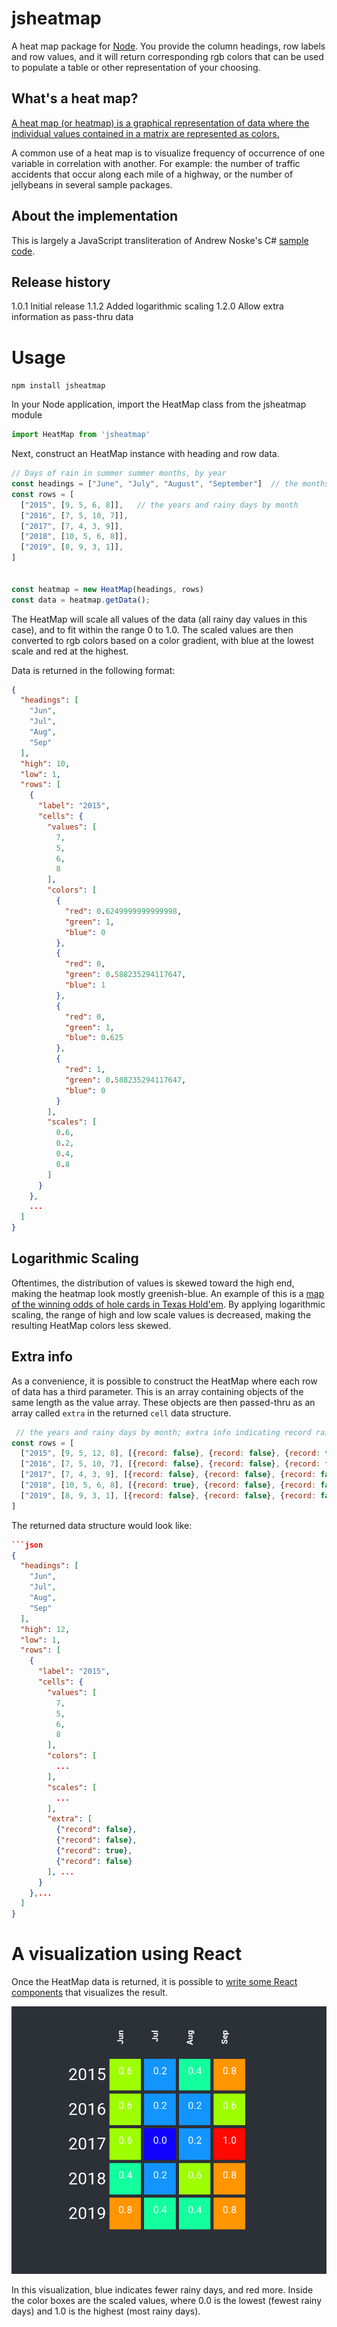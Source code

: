 # jsheatmap
A heat map package for [Node](https://en.wikipedia.org/wiki/Node.js). You provide the column headings, row labels and row values, and it will return corresponding rgb colors that can be used to populate a table or other representation of your choosing.

## What's a heat map?
[A heat map (or heatmap) is a graphical representation of data where the individual values contained in a matrix are represented as colors.](https://en.wikipedia.org/wiki/Heat_map)

A common use of a heat map is to visualize frequency of occurrence of one variable in correlation with another. For example: the number of traffic accidents that occur along each mile of a highway, or the number of jellybeans in several sample packages.

## About the implementation
This is largely a JavaScript transliteration of Andrew Noske's C# [sample code](http://www.andrewnoske.com/wiki/Code_-_heatmaps_and_color_gradients).

## Release history
1.0.1 Initial release
1.1.2 Added logarithmic scaling
1.2.0 Allow extra information as pass-thru data

# Usage
`npm install jsheatmap`

In your Node application, import the HeatMap class from the jsheatmap module

```js
import HeatMap from 'jsheatmap'
```
Next, construct an HeatMap instance with heading and row data.

```js
// Days of rain in summer summer months, by year
const headings = ["June", "July", "August", "September"]  // the months
const rows = [
  ["2015", [9, 5, 6, 8]],   // the years and rainy days by month
  ["2016", [7, 5, 10, 7]],
  ["2017", [7, 4, 3, 9]],
  ["2018", [10, 5, 6, 8]],
  ["2019", [8, 9, 3, 1]],
]


const heatmap = new HeatMap(headings, rows)
const data = heatmap.getData();
```

The HeatMap will scale all values of the data (all rainy day values in this case), and to fit within the range 0 to 1.0.  The scaled values are then converted to rgb colors based on a color gradient, with blue at the lowest scale and red at the highest.

Data is returned in the following format:
```json
{
  "headings": [
    "Jun",
    "Jul",
    "Aug",
    "Sep"
  ],
  "high": 10,
  "low": 1,
  "rows": [
    {
      "label": "2015",
      "cells": {
        "values": [
          7,
          5,
          6,
          8
        ],
        "colors": [
          {
            "red": 0.6249999999999998,
            "green": 1,
            "blue": 0
          },
          {
            "red": 0,
            "green": 0.588235294117647,
            "blue": 1
          },
          {
            "red": 0,
            "green": 1,
            "blue": 0.625
          },
          {
            "red": 1,
            "green": 0.588235294117647,
            "blue": 0
          }
        ],
        "scales": [
          0.6,
          0.2,
          0.4,
          0.8
        ]
      }
    },
    ...  
  ]
}
```
## Logarithmic Scaling
Oftentimes, the distribution of values is skewed toward the high end, making the heatmap look mostly greenish-blue.  An example of this is a [map of the winning odds of hole cards in Texas Hold'em](https://pokermap.netlify.com/). By applying logarithmic scaling, the range of high and low scale values is decreased, making the resulting HeatMap colors less skewed.

## Extra info
As a convenience, it is possible to construct the HeatMap where each row of data has a third parameter. This is an array containing objects of the same length as the value array. These objects are then passed-thru as an array called `extra` in the returned `cell` data structure.

```js
 // the years and rainy days by month; extra info indicating record rainfall
const rows = [
  ["2015", [9, 5, 12, 8], [{record: false}, {record: false}, {record: true}, {record: false}]],  
  ["2016", [7, 5, 10, 7], [{record: false}, {record: false}, {record: false}, {record: false}]],
  ["2017", [7, 4, 3, 9], [{record: false}, {record: false}, {record: false}, {record: true}]],
  ["2018", [10, 5, 6, 8], [{record: true}, {record: false}, {record: false}, {record: false}]],
  ["2019", [8, 9, 3, 1], [{record: false}, {record: false}, {record: false}, {record: false}]],
]
```
The returned data structure would look like:
```json
```json
{
  "headings": [
    "Jun",
    "Jul",
    "Aug",
    "Sep"
  ],
  "high": 12,
  "low": 1,
  "rows": [
    {
      "label": "2015",
      "cells": {
        "values": [
          7,
          5,
          6,
          8
        ],
        "colors": [
          ...
        ],
        "scales": [
          ...
        ],
        "extra": [
          {"record": false}, 
          {"record": false}, 
          {"record": true}, 
          {"record": false}
        ], ...
      }
    },...
  ]
}
```

# A visualization using React
Once the HeatMap data is returned, it is possible to [write some React components](https://github.com/JeffML/sternomap/tree/master/src) that visualizes the result.

![test](./rainy.png)

In this visualization, blue indicates fewer rainy days, and red more. Inside the color boxes are the scaled values, where 0.0 is the lowest (fewest rainy days) and 1.0 is the highest (most rainy days).

